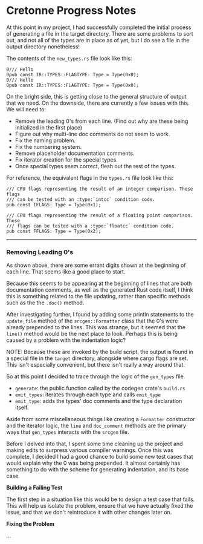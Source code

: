 # Cretonne Progress Notes

At this point in my project, I had successfully completed the initial process
of generating a file in the target directory. There are some problems to sort
out, and not all of the types are in place as of yet, but I do see a file in
the output directory nonetheless!

The contents of the `new_types.rs` file look like this:

```
0/// Hello
0pub const IR::TYPES::FLAGTYPE: Type = Type(0x0);
0/// Hello
0pub const IR::TYPES::FLAGTYPE: Type = Type(0x0);
```

On the bright side, this is getting close to the general structure of output
that we need. On the downside, there are currently a few issues with this.
We will need to:

*  Remove the leading 0's from each line.
   (Find out why are these being initialized in the first place)
*  Figure out why multi-line doc comments do not seem to work.
*  Fix the naming problem.
*  Fix the numbering system.
*  Remove placeholder documentation comments.
*  Fix iterator creation for the special types.
*  Once special types seem correct, flesh out the rest of the types.

For reference, the equivalent flags in the `types.rs` file look like this:

```
/// CPU flags representing the result of an integer comparison. These flags
/// can be tested with an :type:`intcc` condition code.
pub const IFLAGS: Type = Type(0x1);

/// CPU flags representing the result of a floating point comparison. These
/// flags can be tested with a :type:`floatcc` condition code.
pub const FFLAGS: Type = Type(0x2);
```

---

### Removing Leading 0's

As shown above, there are some errant digits shown at the beginning of each
line. That seems like a good place to start.

Because this seems to be appearing at the beginning of lines that are both
documentation comments, as well as the generated Rust code itself, I think
this is something related to the file updating, rather than specific methods
such as the the `.doc()` method.

After investigating further, I found by adding some println statements to
the `update_file` method of the `srcgen::Formatter` class that the 0's
were already prepended to the lines. This was strange, but it seemed that
the `line()` method would be the next place to look. Perhaps this is being
caused by a problem with the indentation logic?

NOTE: Because these are invoked by the build script, the output is found
in a special file in the `target` directory, alongside where cargo flags are
set. This isn't especially convenient, but there isn't really a way around
that.

So at this point I decided to trace through the logic of the `gen_types` file.
*  `generate`: the public function called by the codegen crate's `build.rs`
*  `emit_types`: iterates through each type and calls `emit_type`
*  `emit_type`: adds the types' doc comments and the type declaration itself.

Aside from some miscellaneous things like creating a `Formatter` constructor
and the iterator logic, the `line` and `doc_comment` methods are the primary
ways that `gen_types` interacts with the `srcgen` file.

Before I delved into that, I spent some time cleaning up the project and
making edits to surpress various compiler warnings. Once this was complete,
I decided I had a good chance to build some new test cases that would explain
why the 0 was being prepended. It almost certainly has something to do with
the scheme for generating indentation, and its base case.

**Building a Failing Test**

The first step in a situation like this would be to design a test case that
fails. This will help us isolate the problem, ensure that we have actually
fixed the issue, and that we don't reintroduce it with other changes later on.

**Fixing the Problem**

...

